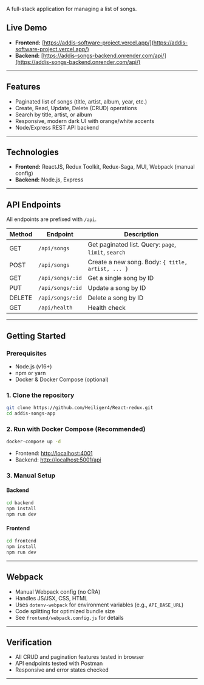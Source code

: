 A full-stack application for managing a list of songs.

## Live Demo
- **Frontend:** [https://addis-software-project.vercel.app/](https://addis-software-project.vercel.app/)
- **Backend:** [https://addis-songs-backend.onrender.com/api/](https://addis-songs-backend.onrender.com/api/)

---

## Features
- Paginated list of songs (title, artist, album, year, etc.)
- Create, Read, Update, Delete (CRUD) operations
- Search by title, artist, or album
- Responsive, modern dark UI with orange/white accents
- Node/Express REST API backend

---

## Technologies
- **Frontend:** ReactJS, Redux Toolkit, Redux-Saga, MUI, Webpack (manual config)
- **Backend:** Node.js, Express

---

## API Endpoints
All endpoints are prefixed with `/api`.

| Method | Endpoint         | Description                                    |
| ------ | ---------------- | ---------------------------------------------- |
| GET    | `/api/songs`     | Get paginated list. Query: `page`, `limit`, `search` |
| POST   | `/api/songs`     | Create a new song. Body: `{ title, artist, ... }` |
| GET    | `/api/songs/:id` | Get a single song by ID                        |
| PUT    | `/api/songs/:id` | Update a song by ID                            |
| DELETE | `/api/songs/:id` | Delete a song by ID                            |
| GET    | `/api/health`    | Health check                                   |

---

## Getting Started

### Prerequisites
- Node.js (v16+)
- npm or yarn
- Docker & Docker Compose (optional)

### 1. Clone the repository
```bash
git clone https://github.com/Heiliger4/React-redux.git
cd addis-songs-app
```

### 2. Run with Docker Compose (Recommended)
```bash
docker-compose up -d
```
- Frontend: [http://localhost:4001](http://localhost:4001)
- Backend: [http://localhost:5001/api](http://localhost:5001/api)

### 3. Manual Setup
#### Backend
```bash
cd backend
npm install
npm run dev
```
#### Frontend
```bash
cd frontend
npm install
npm run dev
```

---

## Webpack
- Manual Webpack config (no CRA)
- Handles JS/JSX, CSS, HTML
- Uses `dotenv-webpack` for environment variables (e.g., `API_BASE_URL`)
- Code splitting for optimized bundle size
- See `frontend/webpack.config.js` for details

---

## Verification
- All CRUD and pagination features tested in browser
- API endpoints tested with Postman
- Responsive and error states checked

---

